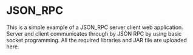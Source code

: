 # JSON_RPC

This is a simple example of a JSON_RPC server client web application.
Server and client communicates through by JSON RPC by using basic socket programming.
All the required libraries and JAR file are uploaded here.
